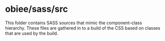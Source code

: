 # obiee/sass/src

This folder contains SASS sources that mimic the component-class hierarchy. These files
are gathered in to a build of the CSS based on classes that are used by the build.
